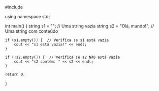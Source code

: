 #include <iostream>

using namespace std;

int main() {
    string s1 = "";  // Uma string vazia
    string s2 = "Olá, mundo!";  // Uma string com conteúdo
    
    if (s1.empty()) {  // Verifica se s1 está vazia
        cout << "s1 está vazia!" << endl;
    }
    
    if (!s2.empty()) {  // Verifica se s2 NÃO está vazia
        cout << "s2 contém: " << s2 << endl;
    }

    return 0;
}

